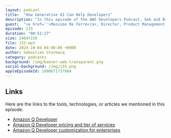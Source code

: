 ```yaml
---
layout: podcast
title:  "How Generative AI Can Help Developers"
description: "In this episode of the AWS Developers Podcast, Seb and Brooke are joined by Massimo Refere, a senior principal product manager in the Amazon Q team. They discuss how generative AI can help developers and introduce Amazon Q Developer, a generative AI assistant for work. They explore the different capabilities of Amazon Q Developer, including troubleshooting, coding assistance, and task assignment. They also discuss the conversational coding experience and the ability to customize models based on an organization's codebase. The episode concludes with a discussion on how developers can get started with Amazon Q Developer. The conversation covers topics such as the overlap between Q business and Q Developer, customization and personalization, the challenges of demoing customizations, the minimum amount of code required for customization, evaluating customized models, data security and protection, and the future direction of Amazon Q Developer."
guest:  "<a href=''>Massimo Re Ferrè</a>, Director, Product Management, AWS, and <a href='https://www.linkedin.com/in/brookejamieson/'>Brooke Jamieson</a>, Developer Advocate, AWS."
episode: 133
duration: "00:51:27" 
size: 24697226
file: 133.mp3	
date: 2024-10-04 04:00:00 +0000
author: Sébastien Stormacq
category: podcasts
background: /img/banner-web-transparent.png
social-background: /img/133.png
appleEpisodeId: 1000671737804
---
```


## Links

Here are the links to the tools, technologies, or articles we mentioned in this episode.

- [Amazon Q Developer](https://docs.aws.amazon.com/amazonq/latest/qdeveloper-ug/what-is.html)
- [Amazon Q Developer pricing and tier of services](https://aws.amazon.com/q/developer/pricing/)
- [Amazon Q Developer customization for enterprises](https://docs.aws.amazon.com/amazonq/latest/qdeveloper-ug/customizations-admin-activate.html)

